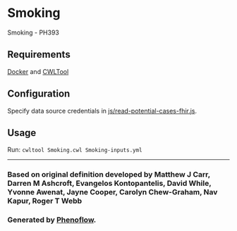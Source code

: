 # Smoking

Smoking - PH393

## Requirements

[Docker](https://docs.docker.com/install/) and [CWLTool](https://github.com/common-workflow-language/cwltool#install)

## Configuration

Specify data source credentials in [js/read-potential-cases-fhir.js](js/read-potential-cases-fhir.js).

## Usage

Run: `cwltool Smoking.cwl Smoking-inputs.yml`

***

### Based on original definition developed by Matthew J Carr, Darren M Ashcroft, Evangelos Kontopantelis, David While, Yvonne Awenat, Jayne Cooper, Carolyn Chew-Graham, Nav Kapur, Roger T Webb
### Generated by [Phenoflow](https://kclhi.org/phenoflow).
